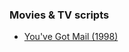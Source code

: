 ### Movies & TV scripts ###

* [You've Got Mail (1998)](<./You've Got Mail (1998) Movie Script.md>)

